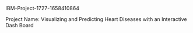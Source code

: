 IBM-Project-1727-1658410864

Project Name: Visualizing and Predicting Heart Diseases with an Interactive Dash Board






	
	
	

